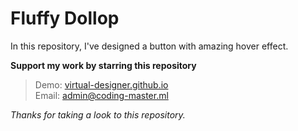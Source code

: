 # Fluffy Dollop
In this repository, I've designed a button with amazing hover effect.  

**Support my work by starring this repository**  

> Demo: [virtual-designer.github.io](http://virtual-designer.github.io/fluffy-dollop/)  
> Email: admin@coding-master.ml  

_Thanks for taking a look to this repository._
